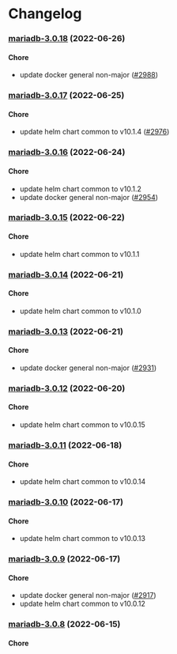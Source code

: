 # Changelog<br>


<a name="mariadb-3.0.18"></a>
### [mariadb-3.0.18](https://github.com/truecharts/apps/compare/mariadb-3.0.17...mariadb-3.0.18) (2022-06-26)

#### Chore

* update docker general non-major ([#2988](https://github.com/truecharts/apps/issues/2988))



<a name="mariadb-3.0.17"></a>
### [mariadb-3.0.17](https://github.com/truecharts/apps/compare/mariadb-3.0.16...mariadb-3.0.17) (2022-06-25)

#### Chore

* update helm chart common to v10.1.4 ([#2976](https://github.com/truecharts/apps/issues/2976))



<a name="mariadb-3.0.16"></a>
### [mariadb-3.0.16](https://github.com/truecharts/apps/compare/mariadb-3.0.15...mariadb-3.0.16) (2022-06-24)

#### Chore

* update helm chart common to v10.1.2
* update docker general non-major ([#2954](https://github.com/truecharts/apps/issues/2954))



<a name="mariadb-3.0.15"></a>
### [mariadb-3.0.15](https://github.com/truecharts/apps/compare/mariadb-3.0.14...mariadb-3.0.15) (2022-06-22)

#### Chore

* update helm chart common to v10.1.1



<a name="mariadb-3.0.14"></a>
### [mariadb-3.0.14](https://github.com/truecharts/apps/compare/mariadb-3.0.13...mariadb-3.0.14) (2022-06-21)

#### Chore

* update helm chart common to v10.1.0



<a name="mariadb-3.0.13"></a>
### [mariadb-3.0.13](https://github.com/truecharts/apps/compare/mariadb-3.0.12...mariadb-3.0.13) (2022-06-21)

#### Chore

* update docker general non-major ([#2931](https://github.com/truecharts/apps/issues/2931))



<a name="mariadb-3.0.12"></a>
### [mariadb-3.0.12](https://github.com/truecharts/apps/compare/mariadb-3.0.11...mariadb-3.0.12) (2022-06-20)

#### Chore

* update helm chart common to v10.0.15



<a name="mariadb-3.0.11"></a>
### [mariadb-3.0.11](https://github.com/truecharts/apps/compare/mariadb-3.0.10...mariadb-3.0.11) (2022-06-18)

#### Chore

* update helm chart common to v10.0.14



<a name="mariadb-3.0.10"></a>
### [mariadb-3.0.10](https://github.com/truecharts/apps/compare/mariadb-3.0.9...mariadb-3.0.10) (2022-06-17)

#### Chore

* update helm chart common to v10.0.13



<a name="mariadb-3.0.9"></a>
### [mariadb-3.0.9](https://github.com/truecharts/apps/compare/mariadb-3.0.8...mariadb-3.0.9) (2022-06-17)

#### Chore

* update docker general non-major ([#2917](https://github.com/truecharts/apps/issues/2917))
* update helm chart common to v10.0.12



<a name="mariadb-3.0.8"></a>
### [mariadb-3.0.8](https://github.com/truecharts/apps/compare/mariadb-3.0.7...mariadb-3.0.8) (2022-06-15)

#### Chore
